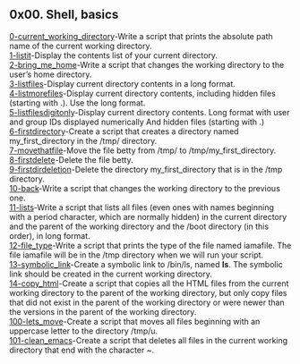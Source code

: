 ## 0x00. Shell, basics
[0-current_working_directory](https://github.com/dailyheal/alx-system_engineering-devops/blob/master/0x00-shell_basics/0-current_working_directory)-Write a script that prints the absolute path name of the current working directory.<br/>
[1-listit](https://github.com/dailyheal/alx-system_engineering-devops/blob/master/0x00-shell_basics/1-listit)-Display the contents list of your current directory.<br/>
[2-bring_me_home](https://github.com/dailyheal/alx-system_engineering-devops/blob/master/0x00-shell_basics/2-bring_me_home)-Write a script that changes the working directory to the user’s home directory.<br/>
[3-listfiles](https://github.com/dailyheal/alx-system_engineering-devops/blob/master/0x00-shell_basics/3-listfiles)-Display current directory contents in a long format.<br/>
[4-listmorefiles](https://github.com/dailyheal/alx-system_engineering-devops/blob/master/0x00-shell_basics/4-listmorefiles)-Display current directory contents, including hidden files (starting with .). Use the long format.<br/>
[5-listfilesdigitonly](https://github.com/dailyheal/alx-system_engineering-devops/blob/master/0x00-shell_basics/5-listfilesdigitonly)-Display current directory contents. Long format with user and group IDs displayed numerically And hidden files (starting with .) <br/>
[6-firstdirectory](https://github.com/dailyheal/alx-system_engineering-devops/blob/master/0x00-shell_basics/6-firstdirectory)-Create a script that creates a directory named my_first_directory in the /tmp/ directory.<br/>
[7-movethatfile](https://github.com/dailyheal/alx-system_engineering-devops/blob/master/0x00-shell_basics/7-movethatfile)-Move the file betty from /tmp/ to /tmp/my_first_directory. <br/>
[8-firstdelete](https://github.com/dailyheal/alx-system_engineering-devops/blob/master/0x00-shell_basics/8-firstdelete)-Delete the file betty. <br/>
[9-firstdirdeletion](https://github.com/dailyheal/alx-system_engineering-devops/blob/master/0x00-shell_basics/9-firstdirdeletion)-Delete the directory my_first_directory that is in the /tmp directory.<br/>
[10-back](https://github.com/dailyheal/alx-system_engineering-devops/blob/master/0x00-shell_basics/10-back)-Write a script that changes the working directory to the previous one.<br/>
[11-lists](https://github.com/dailyheal/alx-system_engineering-devops/blob/master/0x00-shell_basics/11-lists)-Write a script that lists all files (even ones with names beginning with a period character, which are normally hidden) in the current directory and the parent of the working directory and the /boot directory (in this order), in long format.<br/>
[12-file_type](https://github.com/dailyheal/alx-system_engineering-devops/blob/master/0x00-shell_basics/12-file_type)-Write a script that prints the type of the file named iamafile. The file iamafile will be in the /tmp directory when we will run your script.<br/>
[13-symbolic_link](https://github.com/dailyheal/alx-system_engineering-devops/blob/master/0x00-shell_basics/13-symbolic_link)-Create a symbolic link to /bin/ls, named __ls__. The symbolic link should be created in the current working directory.<br/>
[14-copy_html](https://github.com/dailyheal/alx-system_engineering-devops/blob/master/0x00-shell_basics/14-copy_html)-Create a script that copies all the HTML files from the current working directory to the parent of the working directory, but only copy files that did not exist in the parent of the working directory or were newer than the versions in the parent of the working directory.<br/>
[100-lets_move](https://github.com/dailyheal/alx-system_engineering-devops/blob/master/0x00-shell_basics/100-lets_move)-Create a script that moves all files beginning with an uppercase letter to the directory /tmp/u.<br/>
[101-clean_emacs](https://github.com/dailyheal/alx-system_engineering-devops/blob/master/0x00-shell_basics/101-clean_emacs)-Create a script that deletes all files in the current working directory that end with the character ~.
